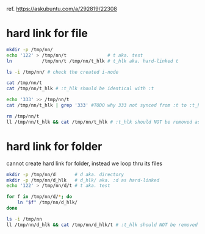 ref. https://askubuntu.com/a/292819/22308

# hard link for file
```bash
mkdir -p /tmp/nn/
echo '122' > /tmp/nn/t               # t aka. test
ln           /tmp/nn/t /tmp/nn/t_hlk # t_hlk aka. hard-linked t

ls -i /tmp/nn/ # check the created i-node

cat /tmp/nn/t
cat /tmp/nn/t_hlk # :t_hlk should be identical with :t

echo '333' >> /tmp/nn/t
cat /tmp/nn/t_hlk | grep '333' #TODO why 333 not synced from :t to :t_hlk; a workaround is to use rsync manually...

rm /tmp/nn/t
ll /tmp/nn/t_hlk && cat /tmp/nn/t_hlk # :t_hlk should NOT be removed as :t
```


# hard link for folder
cannot create hard link for folder, instead we loop thru its files
```bash
mkdir -p /tmp/nn/d       # d aka. directory
mkdir -p /tmp/nn/d_hlk   # d_hlk/ aka. :d as hard-linked
echo '122' > /tmp/nn/d/t # t aka. test

for f in /tmp/nn/d/*; do 
    ln "$f" /tmp/nn/d_hlk/ 
done

ls -i /tmp/nn
ll /tmp/nn/d_hlk && cat /tmp/nn/d_hlk/t # :t_hlk should NOT be removed as :t
```
